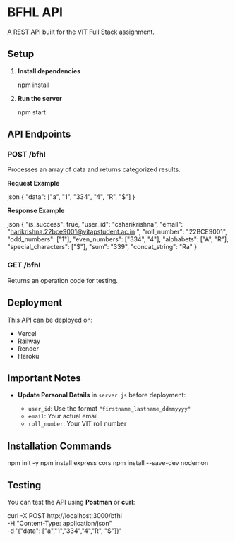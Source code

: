 # BFHL API

A REST API built for the VIT Full Stack assignment.

##  Setup

1. **Install dependencies**

   npm install

2. **Run the server**

   npm start

##  API Endpoints

### **POST /bfhl**

Processes an array of data and returns categorized results.

**Request Example**

json
{
  "data": ["a", "1", "334", "4", "R", "$"]
}

**Response Example**

json
{
  "is_success": true,
  "user_id": "csharikrishna",
  "email": "harikrishna.22bce9001@vitapstudent.ac.in
",
  "roll_number": "22BCE9001",
  "odd_numbers": ["1"],
  "even_numbers": ["334", "4"],
  "alphabets": ["A", "R"],
  "special_characters": ["$"],
  "sum": "339",
  "concat_string": "Ra"
}

### **GET /bfhl**

Returns an operation code for testing.

## Deployment

This API can be deployed on:

* Vercel
* Railway
* Render
* Heroku


## Important Notes

* **Update Personal Details** in `server.js` before deployment:

  * `user_id`: Use the format `"firstname_lastname_ddmmyyyy"`
  * `email`: Your actual email
  * `roll_number`: Your VIT roll number

## Installation Commands

npm init -y
npm install express cors
npm install --save-dev nodemon

## Testing

You can test the API using **Postman** or **curl**:

curl -X POST http://localhost:3000/bfhl \
-H "Content-Type: application/json" \
-d '{"data": ["a","1","334","4","R", "$"]}'





